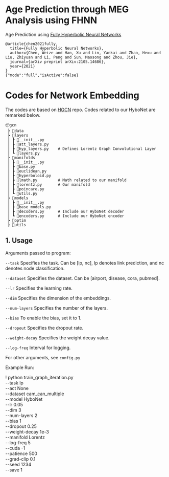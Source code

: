 # Age Prediction through MEG Analysis using FHNN 
Age Prediction using [Fully Hyperbolic Neural Networks](https://arxiv.org/abs/2105.14686) 

```
@article{chen2021fully,
  title={Fully Hyperbolic Neural Networks},
  author={Chen, Weize and Han, Xu and Lin, Yankai and Zhao, Hexu and Liu, Zhiyuan and Li, Peng and Sun, Maosong and Zhou, Jie},
  journal={arXiv preprint arXiv:2105.14686},
  year={2021}
}
{"mode":"full","isActive":false}
```

# Codes for Network Embedding
The codes are based on [HGCN](https://github.com/HazyResearch/hgcn) repo. Codes related to our HyboNet are remarked below.

```
📦gcn
 ┣ 📂data
 ┣ 📂layers
 ┃ ┣ 📜__init__.py
 ┃ ┣ 📜att_layers.py
 ┃ ┣ 📜hyp_layers.py    # Defines Lorentz Graph Convolutional Layer
 ┃ ┗ 📜layers.py
 ┣ 📂manifolds
 ┃ ┣ 📜__init__.py
 ┃ ┣ 📜base.py
 ┃ ┣ 📜euclidean.py
 ┃ ┣ 📜hyperboloid.py
 ┃ ┣ 📜lmath.py         # Math related to our manifold
 ┃ ┣ 📜lorentz.py       # Our manifold
 ┃ ┣ 📜poincare.py
 ┃ ┗ 📜utils.py
 ┣ 📂models
 ┃ ┣ 📜__init__.py
 ┃ ┣ 📜base_models.py
 ┃ ┣ 📜decoders.py      # Include our HyboNet decoder
 ┃ ┗ 📜encoders.py      # Include our HyboNet encoder
 ┣ 📂optim
 ┣ 📂utils
 ```

## 1. Usage
Arguments passed to program:

`--task` Specifies the task. Can be [lp, nc], lp denotes link prediction, and nc denotes node classification.

`--dataset` Specifies the dataset. Can be [airport, disease, cora, pubmed].

`--lr` Specifies the learning rate.

`--dim` Specifies the dimension of the embeddings.

`--num-layers` Specifies the number of the layers.

`--bias` To enable the bias, set it to 1.

`--dropout` Specifies the dropout rate.

`--weight-decay` Specifies the weight decay value.

`--log-freq` Interval for logging.

For other arguments, see `config.py`

Example Run:

! python train_graph_iteration.py \
    --task lp \
    --act None \
    --dataset cam_can_multiple\
    --model HyboNet \
    --lr 0.05 \
    --dim 3 \
    --num-layers 2 \
    --bias 1 \
    --dropout 0.25 \
    --weight-decay 1e-3 \
    --manifold Lorentz \
    --log-freq 5 \
    --cuda -1 \
    --patience 500 \
    --grad-clip 0.1 \
    --seed 1234 \
    --save 1
